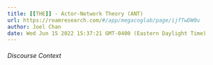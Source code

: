 ```yaml
---
title: [[THE]] - Actor-Network Theory (ANT)
url: https://roamresearch.com/#/app/megacoglab/page/ijfTwDW0u
author: Joel Chan
date: Wed Jun 15 2022 15:37:21 GMT-0400 (Eastern Daylight Time)
---
```




###### Discourse Context


